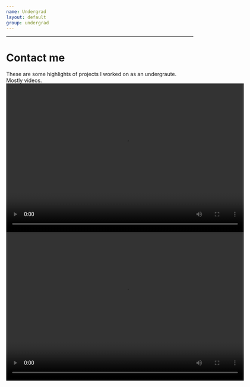 ```yaml
---
name: Undergrad
layout: default
group: undergrad
---
```

---
<script src="http://api.html5media.info/1.1.8/html5media.min.js"></script>
<h1 class="page-header text-center"> Contact me </h1>
These are some highlights of projects I worked on as an undergraute. Mostly videos.
<video src="eversion_03112010.mp4" width="640" height="400" controls preload></video>
<video src="Indent_normal.mp4" width="640" height="400" controls preload></video>
 


